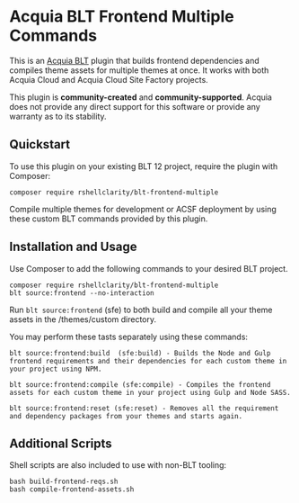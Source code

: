 Acquia BLT Frontend Multiple Commands
====

This is an [Acquia BLT](https://github.com/acquia/blt) plugin that builds frontend dependencies and compiles theme assets for multiple themes at once. It works with both Acquia Cloud and Acquia Cloud Site Factory projects.

This plugin is **community-created** and **community-supported**. Acquia does not provide any direct support for this software or provide any warranty as to its stability.

## Quickstart

To use this plugin on your existing BLT 12 project, require the plugin with Composer:

`composer require rshellclarity/blt-frontend-multiple`

Compile multiple themes for development or ACSF deployment by using these custom BLT commands provided by this plugin.


## Installation and Usage

Use Composer to add the following commands to your desired BLT project.

```
composer require rshellclarity/blt-frontend-multiple
blt source:frontend --no-interaction
```
Run `blt source:frontend`  (sfe) to both build and compile all your theme assets in the /themes/custom directory.


You may perform these tasts separately using these commands:

```
blt source:frontend:build  (sfe:build) - Builds the Node and Gulp frontend requirements and their dependencies for each custom theme in your project using NPM.

blt source:frontend:compile (sfe:compile) - Compiles the frontend assets for each custom theme in your project using Gulp and Node SASS.

blt source:frontend:reset (sfe:reset) - Removes all the requirement and dependency packages from your themes and starts again.
```

## Additional Scripts

Shell scripts are also included to use with non-BLT tooling:
```
bash build-frontend-reqs.sh
bash compile-frontend-assets.sh
```